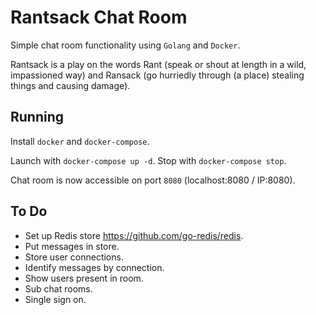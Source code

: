 # Rantsack Chat Room

Simple chat room functionality using `Golang` and `Docker`.

Rantsack is a play on the words Rant (speak or shout at length in a wild, impassioned way) and Ransack (go hurriedly through (a place) stealing things and causing damage).

## Running

Install `docker` and `docker-compose`.

Launch with `docker-compose up -d`. Stop with `docker-compose stop`.

Chat room is now accessible on port `8080` (localhost:8080 / IP:8080).

## To Do

- Set up Redis store https://github.com/go-redis/redis.
- Put messages in store.
- Store user connections.
- Identify messages by connection.
- Show users present in room.
- Sub chat rooms.
- Single sign on.

